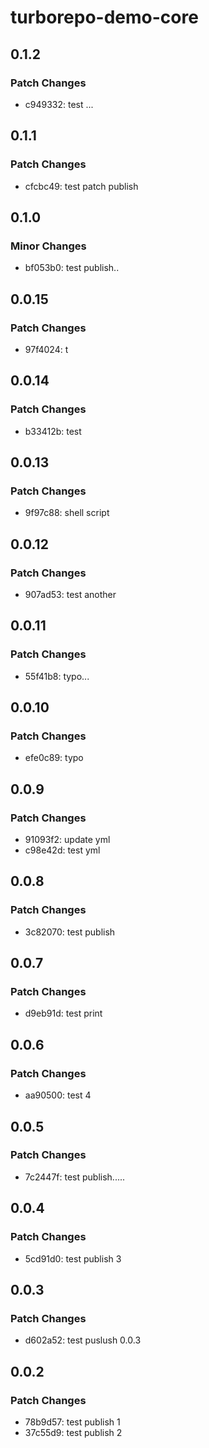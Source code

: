 # turborepo-demo-core

## 0.1.2

### Patch Changes

- c949332: test ...

## 0.1.1

### Patch Changes

- cfcbc49: test patch publish

## 0.1.0

### Minor Changes

- bf053b0: test publish..

## 0.0.15

### Patch Changes

- 97f4024: t

## 0.0.14

### Patch Changes

- b33412b: test

## 0.0.13

### Patch Changes

- 9f97c88: shell script

## 0.0.12

### Patch Changes

- 907ad53: test another

## 0.0.11

### Patch Changes

- 55f41b8: typo...

## 0.0.10

### Patch Changes

- efe0c89: typo

## 0.0.9

### Patch Changes

- 91093f2: update yml
- c98e42d: test yml

## 0.0.8

### Patch Changes

- 3c82070: test publish

## 0.0.7

### Patch Changes

- d9eb91d: test print

## 0.0.6

### Patch Changes

- aa90500: test 4

## 0.0.5

### Patch Changes

- 7c2447f: test publish.....

## 0.0.4

### Patch Changes

- 5cd91d0: test publish 3

## 0.0.3

### Patch Changes

- d602a52: test puslush 0.0.3

## 0.0.2

### Patch Changes

- 78b9d57: test publish 1
- 37c55d9: test publish 2
